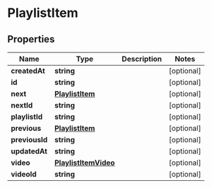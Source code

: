 
# PlaylistItem

## Properties

Name | Type | Description | Notes
------------ | ------------- | ------------- | -------------
**createdAt** | **string** |  |  [optional]
**id** | **string** |  |  [optional]
**next** | [**PlaylistItem**](PlaylistItem.md) |  |  [optional]
**nextId** | **string** |  |  [optional]
**playlistId** | **string** |  |  [optional]
**previous** | [**PlaylistItem**](PlaylistItem.md) |  |  [optional]
**previousId** | **string** |  |  [optional]
**updatedAt** | **string** |  |  [optional]
**video** | [**PlaylistItemVideo**](PlaylistItemVideo.md) |  |  [optional]
**videoId** | **string** |  |  [optional]



